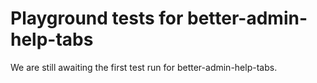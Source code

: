 # Playground tests for better-admin-help-tabs
We are still awaiting the first test run for better-admin-help-tabs.
